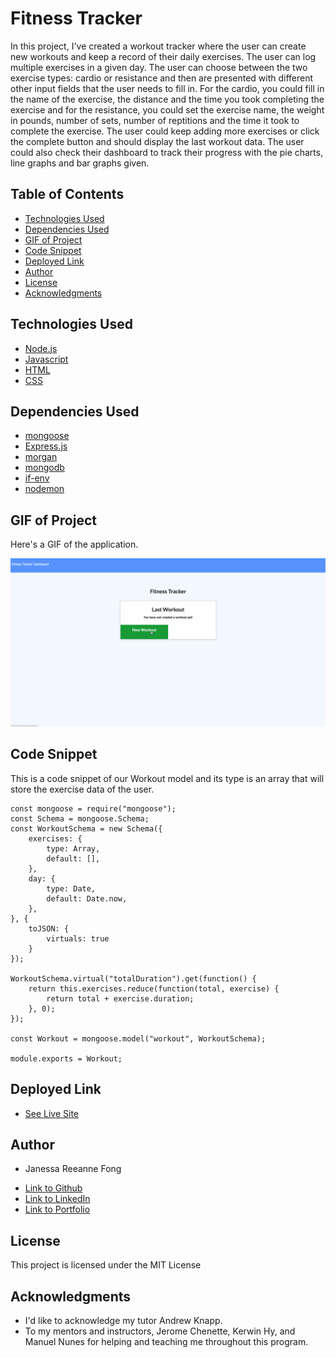 # Fitness Tracker

In this project, I've created a workout tracker where the user can create new workouts and keep a record of their daily exercises. The user can log multiple exercises in a given day. The user can choose between the two exercise types: cardio or resistance and then are presented with different other input fields that the user needs to fill in. For the cardio, you could fill in the name of the exercise, the distance and the time you took completing the exercise and for the resistance, you could set the exercise name, the weight in pounds, number of sets, number of reptitions and the time it took to complete the exercise. The user could keep adding more exercises or click the complete button and should display the last workout data. The user could also check their dashboard to track their progress with the pie charts, line graphs and bar graphs given.

## Table of Contents

* [Technologies Used](#technologies-used)
* [Dependencies Used](#dependencies-used)
* [GIF of Project](#gif-of-project)
* [Code Snippet](#code-snippet)
* [Deployed Link](#deployed-link)
* [Author](#author)
* [License](#license)
* [Acknowledgments](#acknowledgments)

## Technologies Used

* [Node.js](https://nodejs.org/en/)
* [Javascript](https://developer.mozilla.org/en-US/docs/Web/JavaScript)
* [HTML](https://developer.mozilla.org/en-US/docs/Web/HTML)
* [CSS](https://developer.mozilla.org/en-US/docs/Web/CSS)

## Dependencies Used
  
 * [mongoose](https://mongoosejs.com/)
 * [Express.js](https://expressjs.com/)
 * [morgan](https://www.npmjs.com/package/morgan)
 * [mongodb](https://www.mongodb.com/)
 * [if-env](https://www.npmjs.com/package/if-env)
 * [nodemon](https://www.npmjs.com/package/nodemon)

## GIF of Project

Here's a GIF of the application.

![gif](assets/fittrack.gif)


## Code Snippet

This is a code snippet of our Workout model and its type is an array that will store the exercise data of the user.

```
const mongoose = require("mongoose");
const Schema = mongoose.Schema;
const WorkoutSchema = new Schema({
    exercises: {
        type: Array,
        default: [],
    },
    day: {
        type: Date,
        default: Date.now,
    },
}, {
    toJSON: {
        virtuals: true
    }
});

WorkoutSchema.virtual("totalDuration").get(function() {
    return this.exercises.reduce(function(total, exercise) {
        return total + exercise.duration;
    }, 0);
});

const Workout = mongoose.model("workout", WorkoutSchema);

module.exports = Workout;
```

## Deployed Link
- [See Live Site](https://mighty-tor-92805.herokuapp.com/)

## Author

* Janessa Reeanne Fong

- [Link to Github](https://github.com/janessaref)
- [Link to LinkedIn](https://www.linkedin.com/in/janessafong)
- [Link to Portfolio](https://janessaref.github.io/my-portfolio/)

## License

This project is licensed under the MIT License 

## Acknowledgments

* I'd like to acknowledge my tutor Andrew Knapp.
* To my mentors and instructors, Jerome Chenette, Kerwin Hy, and Manuel Nunes for helping and teaching me throughout this program.
